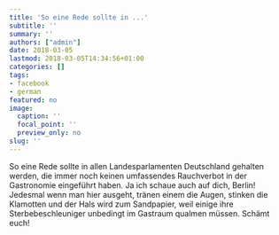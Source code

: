 ```yaml
---
title: 'So eine Rede sollte in ...'
subtitle: ''
summary: ''
authors: ["admin"]
date: 2018-03-05
lastmod: 2018-03-05T14:34:56+01:00
categories: []
tags:
- facebook
- german
featured: no
image:
  caption: ''
  focal_point: ''
  preview_only: no
slug: ''
---
```

So eine Rede sollte in allen Landesparlamenten Deutschland gehalten werden, die immer noch keinen umfassendes Rauchverbot in der Gastronomie eingeführt haben. Ja ich schaue auch auf dich, Berlin! Jedesmal wenn man hier ausgeht, tränen einem die Augen, stinken die Klamotten und der Hals wird zum Sandpapier, weil einige ihre Sterbebeschleuniger unbedingt im Gastraum qualmen müssen. Schämt euch!



